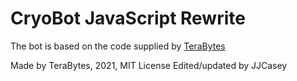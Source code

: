 # CryoBot JavaScript Rewrite
The bot is based on the code supplied by [TeraBytes](https://github.com/TeraBaito/discord-bot-skeleton)

Made by TeraBytes, 2021, MIT License
Edited/updated by JJCasey
